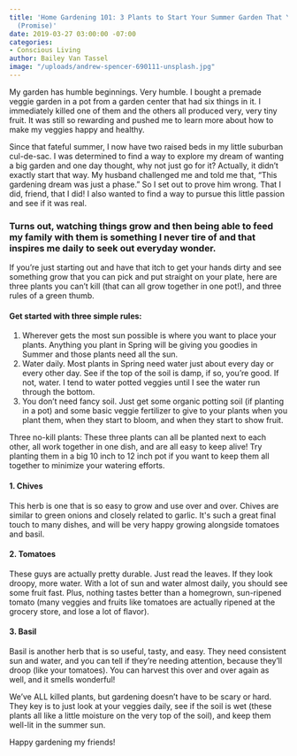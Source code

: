 ```yaml
---
title: 'Home Gardening 101: 3 Plants to Start Your Summer Garden That You Can’t Kill
  (Promise)'
date: 2019-03-27 03:00:00 -07:00
categories:
- Conscious Living
author: Bailey Van Tassel
image: "/uploads/andrew-spencer-690111-unsplash.jpg"
---
```


My garden has humble beginnings. Very humble. I bought a premade veggie garden in a pot from a garden center that had six things in it. I immediately killed one of them and the others all produced very, very tiny fruit. It was still so rewarding and pushed me to learn more about how to make my veggies happy and healthy. 

Since that fateful summer, I now have two raised beds in my little suburban cul-de-sac. I was determined to find a way to explore my dream of wanting a big garden and one day thought, why not just go for it? Actually, it didn’t exactly start that way. My husband challenged me and told me that, “This gardening dream was just a phase.” So I set out to prove him wrong. That I did, friend, that I did! I also wanted to find a way to pursue this little passion and see if it was real. 

### Turns out, watching things grow and then being able to feed my family with them is something I never tire of and that inspires me daily to seek out everyday wonder. 

If you’re just starting out and have that itch to get your hands dirty and see something grow that you can pick and put straight on your plate, here are three plants you can’t kill (that can all grow together in one pot!), and three rules of a green thumb. 

#### Get started with three simple rules: 

1. Wherever gets the most sun possible is where you want to place your plants. Anything you plant in Spring will be giving you goodies in Summer and those plants need all the sun. 
2. Water daily. Most plants in Spring need water just about every day or every other day. See if the top of the soil is damp, if so, you’re good. If not, water. I tend to water potted veggies until I see the water run through the bottom. 
3. You don’t need fancy soil. Just get some organic potting soil (if planting in a pot) and some basic veggie fertilizer to give to your plants when you plant them, when they start to bloom, and when they start to show fruit. 

Three no-kill plants: 
These three plants can all be planted next to each other, all work together in one dish, and are all easy to keep alive! Try planting them in a big 10 inch to 12 inch pot if you want to keep them all together to minimize your watering efforts. 

#### 1. Chives 

This herb is one that is so easy to grow and use over and over. Chives are similar to green onions and closely related to garlic. It's such a great final touch to many dishes, and will be very happy growing alongside tomatoes and basil.

#### 2. Tomatoes

These guys are actually pretty durable. Just read the leaves. If they look droopy, more water. With a lot of sun and water almost daily, you should see some fruit fast. Plus, nothing tastes better than a homegrown, sun-ripened tomato (many veggies and fruits like tomatoes are actually ripened at the grocery store, and lose a lot of flavor). 

#### 3. Basil

Basil is another herb that is so useful, tasty, and easy. They need consistent sun and water, and you can tell if they’re needing attention, because they’ll droop (like your tomatoes). You can harvest this over and over again as well, and it smells wonderful! 

We’ve ALL killed plants, but gardening doesn’t have to be scary or hard. They key is to just look at your veggies daily, see if the soil is wet (these plants all like a little moisture on the very top of the soil), and keep them well-lit in the summer sun. 

Happy gardening my friends! 